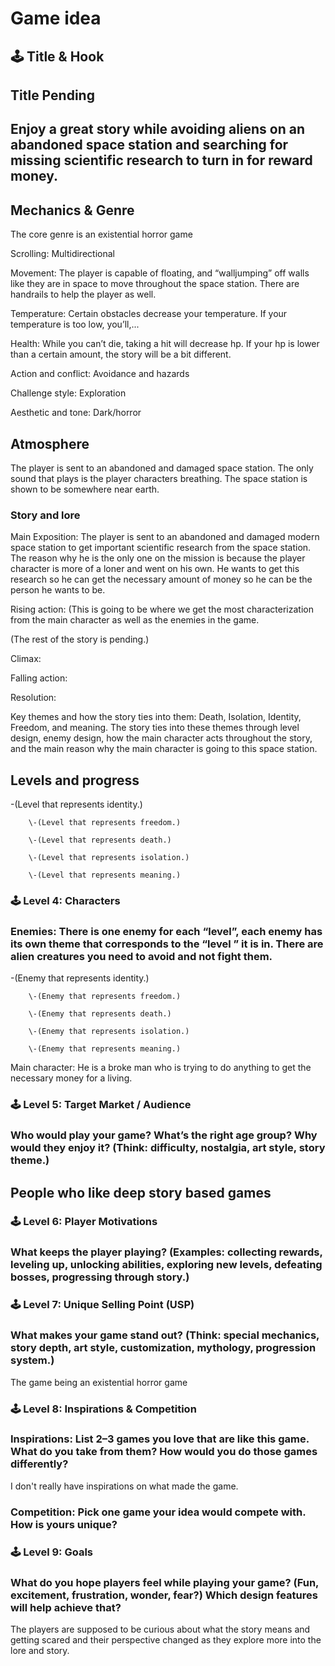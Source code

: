 # **Game idea**

## **🕹️ Title & Hook**

## **Title Pending**

## **Enjoy a great story while avoiding aliens on an abandoned space station and searching for missing scientific research to turn in for reward money.**

## **Mechanics & Genre**

The core genre is an existential horror game

Scrolling: Multidirectional

Movement: The player is capable of floating, and “walljumping” off walls like they are in space to move throughout the space station. There are handrails to help the player as well.

Temperature: Certain obstacles decrease your temperature. If your temperature is too low, you’ll,...

Health: While you can’t die, taking a hit will decrease hp. If your hp is lower than a certain amount, the story will be a bit different.

Action and conflict: Avoidance and hazards

Challenge style: Exploration

Aesthetic and tone: Dark/horror

## **Atmosphere**

The player is sent to an abandoned and damaged space station. The only sound that plays is the player characters breathing. The space station is shown to be somewhere near earth.

### **Story and lore**

Main Exposition: The player is sent to an abandoned and damaged modern space station to get important scientific research from the space station. The reason why he is the only one on the mission is because the player character is more of a loner and went on his own. He wants to get this research so he can get the necessary amount of money so he can be the person he wants to be.

Rising action: (This is going to be where we get the most characterization from the main character as well as the enemies in the game.

(The rest of the story is pending.)

Climax: 

Falling action: 

Resolution: 

Key themes and how the story ties into them: Death, Isolation, Identity, Freedom, and meaning. The story ties into these themes through level design, enemy design, how the main character acts throughout the story, and the main reason why the main character is going to this space station.

## **Levels and progress**

\-(Level that represents identity.)

		\-(Level that represents freedom.)

		\-(Level that represents death.)

		\-(Level that represents isolation.)

		\-(Level that represents meaning.)

### **🕹️ Level 4: Characters** 

### **Enemies: There is one enemy for each “level”, each enemy has its own theme that corresponds to the  “level ” it is in. There are alien creatures you need to avoid and not fight them.**

\-(Enemy that represents identity.)

		\-(Enemy that represents freedom.)

		\-(Enemy that represents death.)

		\-(Enemy that represents isolation.)

		\-(Enemy that represents meaning.)

Main character: He is a broke man who is trying to do anything to get the necessary money for a living. 

### **🕹️ Level 5: Target Market / Audience**

### **Who would play your game? What’s the right age group? Why would they enjoy it?** **(Think: difficulty, nostalgia, art style, story theme.)**

## **People who like deep story based games**

### **🕹️ Level 6: Player Motivations**

### **What keeps the player playing?** **(Examples: collecting rewards, leveling up, unlocking abilities, exploring new levels, defeating bosses, progressing through story.)**

### **🕹️ Level 7: Unique Selling Point (USP)**

### **What makes your game stand out?** **(Think: special mechanics, story depth, art style, customization, mythology, progression system.)**

The game being an existential horror game

### **🕹️ Level 8: Inspirations & Competition**

### **Inspirations: List 2–3 games you love that are like this game. What do you take from them? How would you do those games differently?**

I don't really have inspirations on what made the game.

### **Competition: Pick one game your idea would compete with. How is yours unique?**

### **🕹️ Level 9: Goals**

### **What do you hope players feel while playing your game?** **(Fun, excitement, frustration, wonder, fear?)** **Which design features will help achieve that?**

The players are supposed to be curious about what the story means and getting scared and their perspective changed as they explore more into the lore and story.

### 